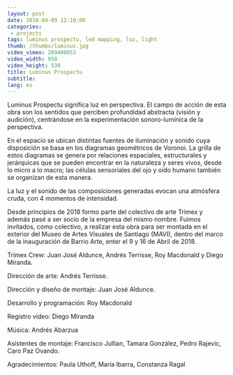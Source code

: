 ```yaml
---
layout: post
date: 2018-04-09 12:10:00
categories:
 - projects
tags: luminus prospectu, led mapping, luz, light
thumb: /thumbs/luminus.jpg
video_vimeo: 269480853
video_width: 958
video_height: 539
title: Luminus Prospectu
subtitle:
lang: es
---
```


Luminus Prospectu significa luz en perspectiva. El campo de acción de esta obra son los sentidos que perciben profundidad abstracta (visión y audición), centrándose en la experimentación sonoro-lumínica de la perspectiva.

En el espacio se ubican distintas fuentes de iluminación y sonido cuya disposición se basa en los diagramas geométricos de Voronoi. La grilla de estos diagramas se genera por relaciones espaciales, estructurales y jerárquicas que se pueden encontrar en la naturaleza y seres vivos, desde lo micro a lo macro; las células sensoriales del ojo y oído humano también se organizan de esta manera.

La luz y el sonido de las composiciones generadas evocan una atmósfera cruda, con 4 momentos de intensidad.

Desde principios de 2018 formo parte del colectivo de arte Trimex y además pasé a ser socio de la empresa del mismo nombre. Fuimos invitados, como colectivo, a realizar esta obra para ser montada en el exterior del Museo de Artes Visuales de Santiago (MAVI), dentro del marco de la inauguración de Barrio Arte, enter el 9 y 16 de Abril de 2018.

Trimex Crew: Juan José Aldunce, Andrés Terrisse, Roy Macdonald y Diego Miranda.

Dirección de arte: Andrés Terrisse.

Dirección y diseño de montaje: Juan José Aldunce.

Desarrollo y programación: Roy Macdonald

Registro video: Diego Miranda

Música: Andrés Abarzua

Asistentes de montaje: Francisco Jullian, Tamara González, Pedro Rajevic, Caro Paz Ovando.


Agradecimientos: Paula Uthoff, María Ibarra, Constanza Ragal
